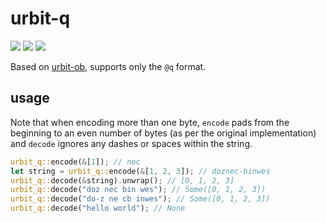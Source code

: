 # urbit-q
[![](https://img.shields.io/crates/v/urbit-q.svg)](https://crates.io/crates/urbit-q)
[![](https://docs.rs/urbit-q/badge.svg)](https://docs.rs/urbit-q)
[![](https://travis-ci.org/k2l8m11n2/urbit-q.svg?branch=master)](https://travis-ci.org/github/k2l8m11n2/urbit-q)


Based on [urbit-ob](https://github.com/urbit/urbit-ob), supports only the `@q`
format.

## usage

Note that when encoding more than one byte, `encode` pads from the beginning to
an even number of bytes (as per the original implementation) and `decode`
ignores any dashes or spaces within the string.
```rust
urbit_q::encode(&[1]); // nec
let string = urbit_q::encode(&[1, 2, 3]); // doznec-binwes
urbit_q::decode(&string).unwrap(); // [0, 1, 2, 3]
urbit_q::decode("doz nec bin wes"); // Some([0, 1, 2, 3])
urbit_q::decode("do-z ne cb inwes"); // Some([0, 1, 2, 3])
urbit_q::decode("hello world"); // None
```
